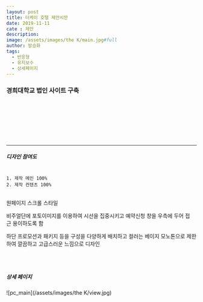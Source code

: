 ```yaml
---
layout: post
title: 더케이 호텔 제안시안
date: 2019-11-11
cate : 제안
description:
image: /assets/images/the K/main.jpg#full
author: 방승화
tags:
  - 반응형
  - 유지보수
  - 상세페이지
---
```


<h3>경희대학교 법인 사이트 구축</h3>
<br><br><br><br><br><br>
<hr>

##### 디자인 참여도
<pre>
<code>
1. 제작 메인 100%
2. 제작 컨텐츠 100%
</code>
</pre>

<p>
원페이지 스크롤 스타일
</p>
<p>
⁠비주얼단에 포토이미지를 이용하여 시선을 집중시키고 예약신청 창을 우측에 두어 접근 용이하도록 함
</p>
<p>
⁠하단 프로모션과 패키지 등을 구성을 다양하게 배치하고
⁠컬러는 베이지 모노톤으로 제한하여 깔끔하고 고급스러운 느낌으로 디자인
</p>
<br>
<br>

##### 상세 페이지
![pc_main](/assets/images/the K/view.jpg)
